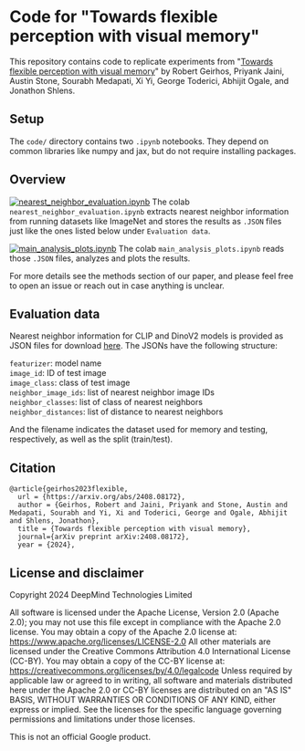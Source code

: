 # Code for "Towards flexible perception with visual memory"

This repository contains code to replicate experiments from "[Towards flexible
perception with visual memory](https://arxiv.org/abs/2408.08172)" by Robert Geirhos, Priyank Jaini, Austin Stone,
Sourabh Medapati, Xi Yi, George Toderici, Abhijit Ogale, and Jonathon Shlens.

## Setup
The `code/` directory contains two `.ipynb` notebooks. They depend on common
libraries like numpy and jax, but do not require installing packages.

## Overview
[![nearest_neighbor_evaluation.ipynb](https://colab.research.google.com/assets/colab-badge.svg)](https://colab.research.google.com/github/google-deepmind/visual_memory/blob/master/code/nearest_neighbor_evaluation.ipynb) The colab `nearest_neighbor_evaluation.ipynb` extracts nearest neighbor information from
running datasets like ImageNet and stores the results as `.JSON` files just like the ones listed below under `Evaluation data`.

[![main_analysis_plots.ipynb](https://colab.research.google.com/assets/colab-badge.svg)](https://colab.research.google.com/github/google-deepmind/visual_memory/blob/master/code/main_analysis_plots.ipynb) The colab `main_analysis_plots.ipynb` reads those `.JSON` files, analyzes and plots the results.

For more details see the methods section of our paper, and please feel free to
open an issue or reach out in case anything is unclear.

## Evaluation data
Nearest neighbor information for CLIP and DinoV2 models is provided as JSON files for download [here](https://console.cloud.google.com/storage/browser/visual_memory_v01). The JSONs have the following structure:

`featurizer`: model name<br>
`image_id`: ID of test image<br>
`image_class`: class of test image<br>
`neighbor_image_ids`: list of nearest neighbor image IDs<br>
`neighbor_classes`: list of class of nearest neighbors<br>
`neighbor_distances`: list of distance to nearest neighbors<br>

And the filename indicates the dataset used for memory and testing, respectively, as well as the split (train/test).

## Citation
```
@article{geirhos2023flexible,
  url = {https://arxiv.org/abs/2408.08172},
  author = {Geirhos, Robert and Jaini, Priyank and Stone, Austin and Medapati, Sourabh and Yi, Xi and Toderici, George and Ogale, Abhijit and Shlens, Jonathon},
  title = {Towards flexible perception with visual memory},
  journal={arXiv preprint arXiv:2408.08172},
  year = {2024},
```

## License and disclaimer
Copyright 2024 DeepMind Technologies Limited

All software is licensed under the Apache License, Version 2.0 (Apache 2.0);
you may not use this file except in compliance with the Apache 2.0 license.
You may obtain a copy of the Apache 2.0 license at:
https://www.apache.org/licenses/LICENSE-2.0
All other materials are licensed under the Creative Commons Attribution 4.0
International License (CC-BY). You may obtain a copy of the CC-BY license at:
https://creativecommons.org/licenses/by/4.0/legalcode
Unless required by applicable law or agreed to in writing, all software and
materials distributed here under the Apache 2.0 or CC-BY licenses are
distributed on an "AS IS" BASIS, WITHOUT WARRANTIES OR CONDITIONS OF ANY KIND,
either express or implied. See the licenses for the specific language governing
permissions and limitations under those licenses.

This is not an official Google product.

